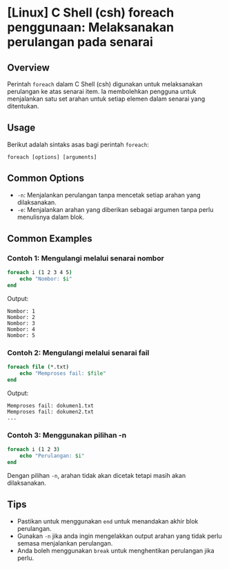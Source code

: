 # [Linux] C Shell (csh) foreach penggunaan: Melaksanakan perulangan pada senarai

## Overview
Perintah `foreach` dalam C Shell (csh) digunakan untuk melaksanakan perulangan ke atas senarai item. Ia membolehkan pengguna untuk menjalankan satu set arahan untuk setiap elemen dalam senarai yang ditentukan.

## Usage
Berikut adalah sintaks asas bagi perintah `foreach`:

```
foreach [options] [arguments]
```

## Common Options
- `-n`: Menjalankan perulangan tanpa mencetak setiap arahan yang dilaksanakan.
- `-e`: Menjalankan arahan yang diberikan sebagai argumen tanpa perlu menulisnya dalam blok.

## Common Examples

### Contoh 1: Mengulangi melalui senarai nombor
```csh
foreach i (1 2 3 4 5)
    echo "Nombor: $i"
end
```
Output:
```
Nombor: 1
Nombor: 2
Nombor: 3
Nombor: 4
Nombor: 5
```

### Contoh 2: Mengulangi melalui senarai fail
```csh
foreach file (*.txt)
    echo "Memproses fail: $file"
end
```
Output:
```
Memproses fail: dokumen1.txt
Memproses fail: dokumen2.txt
...
```

### Contoh 3: Menggunakan pilihan -n
```csh
foreach i (1 2 3)
    echo "Perulangan: $i"
end
```
Dengan pilihan `-n`, arahan tidak akan dicetak tetapi masih akan dilaksanakan.

## Tips
- Pastikan untuk menggunakan `end` untuk menandakan akhir blok perulangan.
- Gunakan `-n` jika anda ingin mengelakkan output arahan yang tidak perlu semasa menjalankan perulangan.
- Anda boleh menggunakan `break` untuk menghentikan perulangan jika perlu.